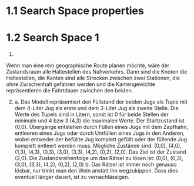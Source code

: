 # 1.1 Search Space properties

# 1.2 Search Space 1
1.
Wenn man eine rein geographische Route planen möchte, wäre der Zustandsraum alle Haltestellen des Nahverkehrs. Dann sind die Knoten die Haltestellen, die Kanten sind alle Strecken zwischen zwei Stationen, die ohne Zwischenhalt gefahren werden und die Kantengewichte repräsentieren die Fahrtdauer zwischen den beiden.

2. 
    a.
Das Modell repräsentiert den Füllstand der beiden Jugs als Tuple mit dem 4-Liter Jug als erste und dem 3-Liter Jug als zweite Stelle. Die Werte des Tupels sind in Litern, somit ist 0 für beide Stellen der minimale und 4 bzw 3 (4,3) die maximalen Werte. Der Startzustand ist (0,0).
Übergänge entstehen durch Füllen eines Jugs mit dem Zapfhahn, entleeren eines Jugs oder durch Umfüllen eines Jugs in den Anderen, wobei entweder der befüllte Jug komplett gefüllt oder der füllende Jug komplett entleert werden muss.
Mögliche Zustände sind: (0,0), (4,0), (1,3), (4,3), (0,3), (3,0), (3,3), (4,2), (0,2), (2,0).
Das Ziel ist der Zustand (2,0).
Die Zustandsreihenfolge um das Rätsel zu lösen ist: (0,0), (0,3), (3,0), (3,3), (4,2), (0,2), (2,0)
    b. Das Rätsel ist immer noch genauso lösbar, nur trinkt man den Wein anstatt ihn wegzukippen. Dass dies eventuell länger dauert, ist zu vernachlässigen.
